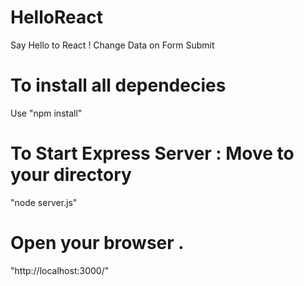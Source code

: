 # HelloReact
Say Hello to React ! Change Data on Form Submit

# To install all dependecies
  Use "npm install"

# To Start Express Server : Move to your directory
  "node server.js"
  
# Open your browser .
 "http://localhost:3000/"


